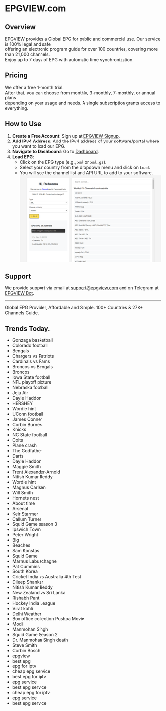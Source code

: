 # EPGVIEW.com



## Overview
EPGVIEW provides a Global EPG for public and commercial use. Our service is 100% legal and safe\
offering an electronic program guide for over 100 countries, covering more than 21,000 channels.\
Enjoy up to 7 days of EPG with automatic time synchronization.

## Pricing
We offer a free 1-month trial. \
After that, you can choose from monthly, 3-monthly, 7-monthly, or annual plans \
depending on your usage and needs. A single subscription grants access to everything.

## How to Use
1. **Create a Free Account**: Sign up at [EPGVIEW Signup](https://epgview.com/signup.php).
2. **Add IPv4 Address**: Add the IPv4 address of your software/portal where you want to load our EPG.
3. **Navigate to Dashboard**: Go to [Dashboard](https://epgview.com/dashboard.php).
4. **Load EPG**:
   - Click on the EPG type (e.g., `xml` or `xml.gz`).
   - Select your country from the dropdown menu and click on `Load`.
   - You will see the channel list and API URL to add to your software.
![EPGVIEW](img/dashboard.png)
## Support
We provide support via email at [support@epgview.com](mailto:support@epgview.com) and on Telegram at [EPGVIEW Bot](https://t.me/epgview_bot).

---

Global EPG Provider, Affordable and Simple. 100+ Countries & 27K+ Channels Guide.

## Trends Today.

- Gonzaga basketball
- Colorado football
- Bengals
- Chargers vs Patriots
- Cardinals vs Rams
- Broncos vs Bengals
- Broncos
- Iowa State football
- NFL playoff picture
- Nebraska football
- Jeju Air
- Dayle Haddon
- HERSHEY
- Wordle hint
- UConn football
- James Conner
- Corbin Burnes
- Knicks
- NC State football
- Colts
- Plane crash
- The Godfather
- Darts
- Dayle Haddon
- Maggie Smith
- Trent Alexander-Arnold
- Nitish Kumar Reddy
- Wordle hint
- Magnus Carlsen
- Will Smith
- Hornets nest
- About time
- Arsenal
- Keir Starmer
- Callum Turner
- Squid Game season 3
- Ipswich Town
- Peter Wright
- Big
- Beaches
- Sam Konstas
- Squid Game
- Marnus Labuschagne
- Pat Cummins
- South Korea
- Cricket India vs Australia 4th Test
- Dileep Shankar
- Nitish Kumar Reddy
- New Zealand vs Sri Lanka
- Rishabh Pant
- Hockey India League
- Virat kohli
- Delhi Weather
- Box office collection Pushpa Movie
- Modi
- Manmohan Singh
- Squid Game Season 2
- Dr. Manmohan Singh death
- Steve Smith
- Corbin Bosch
- epgview
- best epg
- epg for iptv
- cheap epg service
- best epg for iptv
- epg service
- best epg service
- cheap epg for iptv
- epg service
- best epg service

